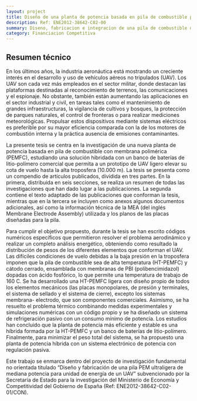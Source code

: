```yaml
---
layout: project
title: Diseño de una planta de potencia basada en pila de combustible para un vehiculo aéreo no tripulado de elevada altitud.
description: Ref: ENE2012-38642-C02-00
summary: Diseno, fabricacion e integracion de una pila de combustible de una pila PEM ultraligera de mediana potencia para la unidad de energia de un UAV. Construccion de una planta de potencia (powertrain) para la propulsion de un vehiculo aereo no tripulado de bajo peso para alcanzar una cota de vuelo superior.
category: Financiacion Competitiva
---
```


## Resumen técnico
En los últimos años, la industria aeronáutica está mostrando un creciente interés en el desarrollo y uso de vehículos aéreos no tripulados (UAV). Los UAV son cada vez más empleados en el sector militar, donde destacan las plataformas destinadas al reconocimiento de terrenos, las comunicaciones y el espionaje. No obstante, también están aumentando las aplicaciones en el sector industrial y civil, en tareas tales como el mantenimiento de grandes infraestructuras, la vigilancia de cultivos y bosques, la protección de parques naturales, el control de fronteras o para realizar mediciones meteorológicas. Propulsar estos dispositivos mediante sistemas eléctricos es preferible por su mayor eficiencia comparada con la de los motores de combustión interna y la práctica ausencia de emisiones contaminantes.

La presente tesis se centra en la investigación de una nueva planta de potencia basada en pila de combustible con membrana polimérica (PEMFC), estudiando una solución hibridada con un banco de baterías de litio-polímero comercial que permita a un prototipo de UAV ligero elevar su cota de vuelo hasta la alta troposfera (10.000 m). La tesis se presenta como un compendio de artículos publicados, dividida en tres partes. En la primera, distribuida en seis secciones, se realiza un resumen de todas las investigaciones que han dado lugar a las publicaciones. La segunda contiene el texto adaptado de las publicaciones que conforman la tesis, mientras que en la tercera se incluyen como anexos algunos documentos adicionales, así como la información técnica de la MEA (del inglés Membrane Electrode Assembly) utilizada y los planos de las placas diseñadas para la pila.

Para cumplir el objetivo propuesto, durante la tesis se han escrito códigos numéricos específicos que permitieron resolver el problema aerodinámico y realizar un completo análisis energético, obteniendo como resultado la distribución de pesos de los diferentes elementos que conforman el UAV. Las difíciles condiciones de vuelo debidas a la baja presión en la troposfera imponen que la pila de combustible sea de alta temperatura (HT-PEMFC) y cátodo cerrado, ensamblada con membranas de PBI (polibencimidazol) dopadas con ácido fosfórico, lo que permite una temperatura de trabajo de 160  C. Se ha desarrollado una HT-PEMFC ligera con diseño propio de todos los elementos mecánicos (las placas monopolares, de presión y terminales, el sistema de sellado y el sistema de cierre), excepto los sistemas membrana- electrodo, que son componentes comerciales. Asimismo, se ha resuelto el problema térmico combinando medidas experimentales y simulaciones numéricas con un código propio y se ha diseñado un sistema de refrigeración pasivo con un consumo mínimo de potencia. Los estudios han concluido que la planta de potencia más eficiente y estable es una híbrida formada por la HT-PEMFC y un banco de baterías de litio-polímero. Finalmente, para minimizar el peso total del sistema, se ha propuesto una planta de potencia híbrida con un sistema electrónico de potencia con regulación pasiva.

Este trabajo se enmarca dentro del proyecto de investigación fundamental no orientada titulado “Diseño y fabricación de una pila PEM ultraligera de mediana potencia para unidad de energía de un UAV” subvencionado por la Secretaría de Estado para la investigación del Ministerio de Economía y Competitividad del Gobierno de España (Ref: ENE2012-38642-C02- 01/CON).
